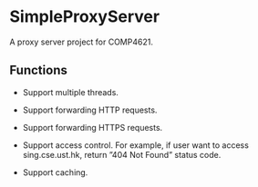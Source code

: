 # SimpleProxyServer
A proxy server project for COMP4621.

## Functions
- Support multiple threads.

- Support forwarding HTTP requests.

- Support forwarding HTTPS requests.

- Support access control. For example, if user want to access sing.cse.ust.hk, return ”404 Not Found” status code.

- Support caching.

